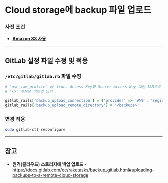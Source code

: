# Cloud storage에 backup 파일 업로드

### 사전 조건
- **[Amazon S3 사용](https://github.com/kva231/GitLab-Note/blob/master/GitLab/Amazon%20S3%20%EC%82%AC%EC%9A%A9.md)**

<hr>

## GitLab 설정 파일 수정 및 적용
### `/etc/gitlab/gitlab.rb` 파일 수정
```ruby
# 'use_iam_profile' => true. Access Key와 Secret Access Key 대신 IAM으로 S3 연결
# '<>' 부분은 버킷명 입력

gitlab_rails['backup_upload_connection'] = {'provider' => 'AWS', 'region' => 'ap-northeast-2', 'use_iam_profile' => true }
gitlab_rails['backup_upload_remote_directory'] = '<backups>'
```

### 변경  적용
```bash
sudo gitlab-ctl reconfigure
```

<hr>

## 참고
- **원격(클라우드) 스토리지에 백업 업로드** - https://docs.gitlab.com/ee/raketasks/backup_gitlab.html#uploading-backups-to-a-remote-cloud-storage
